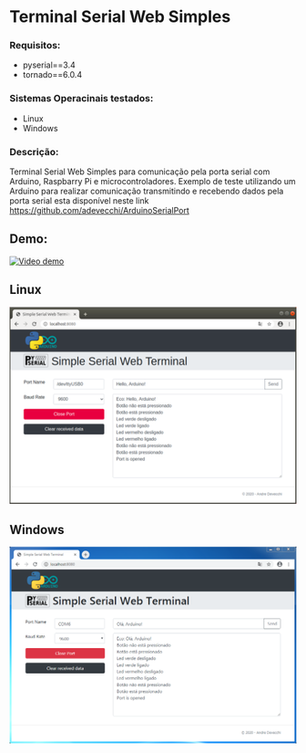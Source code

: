 Terminal Serial Web Simples
===========================

### Requisitos:
* pyserial==3.4
* tornado==6.0.4

### Sistemas Operacinais testados:
* Linux
* Windows

### Descrição:

Terminal Serial Web Simples para comunicação pela porta serial com Arduino, Raspbarry Pi e microcontroladores.
Exemplo de teste utilizando um Arduino para realizar comunicação transmitindo e recebendo dados pela porta serial esta disponível neste link https://github.com/adevecchi/ArduinoSerialPort

Demo:
-----
[![Video demo](https://i.ytimg.com/an_webp/frqhUkmsBu8/mqdefault_6s.webp?du=3000&sqp=CL67svYF&rs=AOn4CLB8uaeYmlCHRAq_UxVj5y1tv_f9rA)](https://www.youtube.com/watch?v=frqhUkmsBu8)

Linux
-----
![Tela linux](https://github.com/adevecchi/SimpleSerialWebTerminalPython/blob/master/public/images/terminal-linux.png)

Windows
-------
![Tela Windows](https://github.com/adevecchi/SimpleSerialWebTerminalPython/blob/master/public/images/terminal-win.png)
